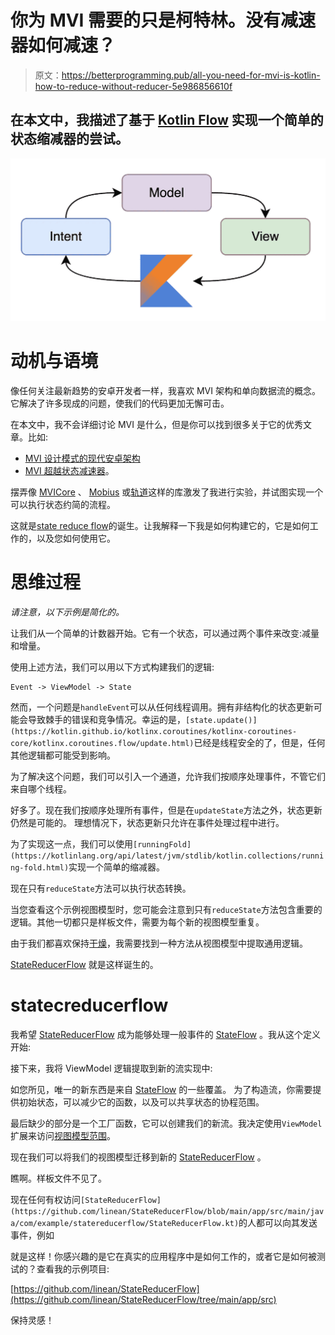 # 你为 MVI 需要的只是柯特林。没有减速器如何减速？

> 原文：<https://betterprogramming.pub/all-you-need-for-mvi-is-kotlin-how-to-reduce-without-reducer-5e986856610f>

## 在本文中，我描述了基于 [Kotlin Flow](https://kotlinlang.org/docs/flow.html) 实现一个简单的状态缩减器的尝试。

![](img/24751a2e9048d2e6a750d5f3ab524f8d.png)

# 动机与语境

像任何关注最新趋势的安卓开发者一样，我喜欢 MVI 架构和单向数据流的概念。它解决了许多现成的问题，使我们的代码更加无懈可击。

在本文中，我不会详细讨论 MVI 是什么，但是你可以找到很多关于它的优秀文章。比如:

*   [MVI 设计模式的现代安卓架构](https://amsterdamstandard.com/en/post/modern-android-architecture-with-mvi-design-pattern)
*   [MVI 超越状态减速器](https://medium.com/bumble-tech/a-modern-kotlin-based-mvi-architecture-9924e08efab1)。

摆弄像 [MVICore](https://github.com/badoo/MVICore) 、 [Mobius](https://github.com/spotify/mobius) 或[轨道](https://github.com/orbit-mvi/orbit-mvi)这样的库激发了我进行实验，并试图实现一个可以执行状态约简的流程。

这就是[state reduce flow](https://github.com/linean/StateReducerFlow/blob/main/app/src/main/java/com/example/statereducerflow/StateReducerFlow.kt)的诞生。让我解释一下我是如何构建它的，它是如何工作的，以及您如何使用它。

# 思维过程

*请注意，以下示例是简化的。*

让我们从一个简单的计数器开始。它有一个状态，可以通过两个事件来改变:减量和增量。

使用上述方法，我们可以用以下方式构建我们的逻辑:

```
Event -> ViewModel -> State
```

然而，一个问题是`handleEvent`可以从任何线程调用。拥有非结构化的状态更新可能会导致棘手的错误和竞争情况。幸运的是，`[state.update()](https://kotlin.github.io/kotlinx.coroutines/kotlinx-coroutines-core/kotlinx.coroutines.flow/update.html)`已经是线程安全的了，但是，任何其他逻辑都可能受到影响。

为了解决这个问题，我们可以引入一个通道，允许我们按顺序处理事件，不管它们来自哪个线程。

好多了。现在我们按顺序处理所有事件，但是在`updateState`方法之外，状态更新仍然是可能的。
理想情况下，状态更新只允许在事件处理过程中进行。

为了实现这一点，我们可以使用`[runningFold](https://kotlinlang.org/api/latest/jvm/stdlib/kotlin.collections/running-fold.html)`实现一个简单的缩减器。

现在只有`reduceState`方法可以执行状态转换。

当您查看这个示例视图模型时，您可能会注意到只有`reduceState`方法包含重要的逻辑。其他一切都只是样板文件，需要为每个新的视图模型重复。

由于我们都喜欢保持[干燥](https://en.wikipedia.org/wiki/Don%27t_repeat_yourself)，我需要找到一种方法从视图模型中提取通用逻辑。

[StateReducerFlow](https://github.com/linean/StateReducerFlow/blob/main/app/src/main/java/com/example/statereducerflow/StateReducerFlow.kt) 就是这样诞生的。

# statecreducerflow

我希望 [StateReducerFlow](https://github.com/linean/StateReducerFlow/blob/main/app/src/main/java/com/example/statereducerflow/StateReducerFlow.kt) 成为能够处理一般事件的 [StateFlow](https://kotlin.github.io/kotlinx.coroutines/kotlinx-coroutines-core/kotlinx.coroutines.flow/-state-flow) 。我从这个定义开始:

接下来，我将 ViewModel 逻辑提取到新的流实现中:

如您所见，唯一的新东西是来自 [StateFlow](https://kotlin.github.io/kotlinx.coroutines/kotlinx-coroutines-core/kotlinx.coroutines.flow/-state-flow) 的一些覆盖。
为了构造流，你需要提供初始状态，可以减少它的函数，以及可以共享状态的协程范围。

最后缺少的部分是一个工厂函数，它可以创建我们的新流。我决定使用`ViewModel`扩展来访问[视图模型范围](https://developer.android.com/topic/libraries/architecture/coroutines#viewmodelscope)。

现在我们可以将我们的视图模型迁移到新的 [StateReducerFlow](https://github.com/linean/StateReducerFlow/blob/main/app/src/main/java/com/example/statereducerflow/StateReducerFlow.kt) 。

瞧啊。样板文件不见了。

现在任何有权访问`[StateReducerFlow](https://github.com/linean/StateReducerFlow/blob/main/app/src/main/java/com/example/statereducerflow/StateReducerFlow.kt)`的人都可以向其发送事件，例如

就是这样！你感兴趣的是它在真实的应用程序中是如何工作的，或者它是如何被测试的？查看我的示例项目:

[https://github.com/linean/StateReducerFlow](https://github.com/linean/StateReducerFlow/tree/main/app/src)

保持灵感！